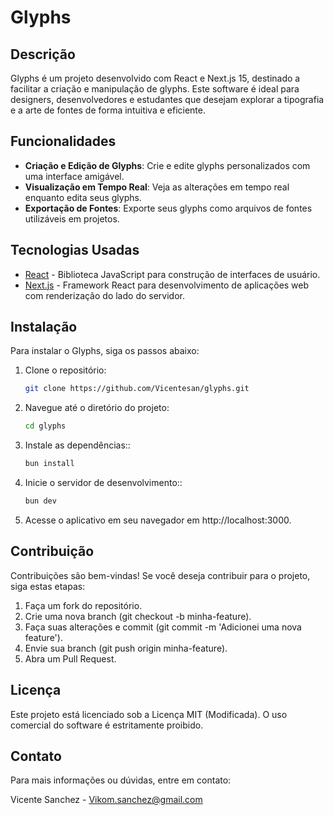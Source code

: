 # Glyphs

## Descrição
Glyphs é um projeto desenvolvido com React e Next.js 15, destinado a facilitar a criação e manipulação de glyphs. Este software é ideal para designers, desenvolvedores e estudantes que desejam explorar a tipografia e a arte de fontes de forma intuitiva e eficiente.

## Funcionalidades
- **Criação e Edição de Glyphs**: Crie e edite glyphs personalizados com uma interface amigável.
- **Visualização em Tempo Real**: Veja as alterações em tempo real enquanto edita seus glyphs.
- **Exportação de Fontes**: Exporte seus glyphs como arquivos de fontes utilizáveis em projetos.

## Tecnologias Usadas
- [React](https://reactjs.org/) - Biblioteca JavaScript para construção de interfaces de usuário.
- [Next.js](https://nextjs.org/) - Framework React para desenvolvimento de aplicações web com renderização do lado do servidor.

## Instalação
Para instalar o Glyphs, siga os passos abaixo:

1. Clone o repositório:
   ```bash
   git clone https://github.com/Vicentesan/glyphs.git

2. Navegue até o diretório do projeto:
    ```bash
   cd glyphs

3. Instale as dependências::
    ```bash
   bun install

4. Inicie o servidor de desenvolvimento::
    ```bash
   bun dev

5. Acesse o aplicativo em seu navegador em http://localhost:3000.

## Contribuição
Contribuições são bem-vindas! Se você deseja contribuir para o projeto, siga estas etapas:

1. Faça um fork do repositório.
2. Crie uma nova branch (git checkout -b minha-feature).
3. Faça suas alterações e commit (git commit -m 'Adicionei uma nova feature').
4. Envie sua branch (git push origin minha-feature).
5. Abra um Pull Request.

## Licença
Este projeto está licenciado sob a Licença MIT (Modificada). O uso comercial do software é estritamente proibido.

## Contato
Para mais informações ou dúvidas, entre em contato:

Vicente Sanchez - Vikom.sanchez@gmail.com